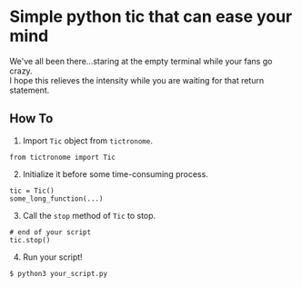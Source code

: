 # Simple python tic that can ease your mind

We've all been there...staring at the empty terminal while your fans go crazy.  
I hope this relieves the intensity while you are waiting for that return statement.

## How To

1. Import `Tic` object from `tictronome`.

```{python}
from tictronome import Tic
```

2. Initialize it before some time-consuming process.

```{python}
tic = Tic()
some_long_function(...)
```

3. Call the `stop` method of `Tic` to stop.

```{python}
# end of your script
tic.stop()
```

4. Run your script!

```{shell}
$ python3 your_script.py
```
